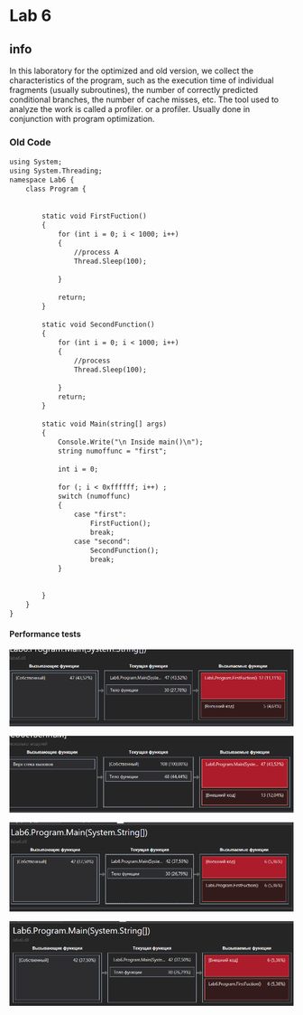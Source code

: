 # Lab 6 

## info

In this laboratory for the optimized and old version, we collect the characteristics of the program, such as the execution time of individual fragments (usually subroutines), the number of correctly predicted conditional branches, the number of cache misses, etc. The tool used to analyze the work is called a profiler. or a profiler. Usually done in conjunction with program optimization.

### Old Code

```
using System;
using System.Threading;
namespace Lab6 {
	class Program {


		static void FirstFuction()
		{
			for (int i = 0; i < 1000; i++)
			{
				//process A
				Thread.Sleep(100);
			
			}

			return;
		}

		static void SecondFunction()
		{
			for (int i = 0; i < 1000; i++)
			{
				//process 
				Thread.Sleep(100);
				
			}
			return;
		}

		static void Main(string[] args)
		{
			Console.Write("\n Inside main()\n");
			string numoffunc = "first";			

			int i = 0;

			for (; i < 0xffffff; i++) ;
			switch (numoffunc)
			{
				case "first":
					FirstFuction();
					break;
				case "second":
					SecondFunction();
					break;
			}
		

		}
	}
}
```

#### Performance tests

![example](pictures/1.PNG)


![example](pictures/2.PNG)


![example](pictures/3.PNG)


![example](pictures/4.PNG)


